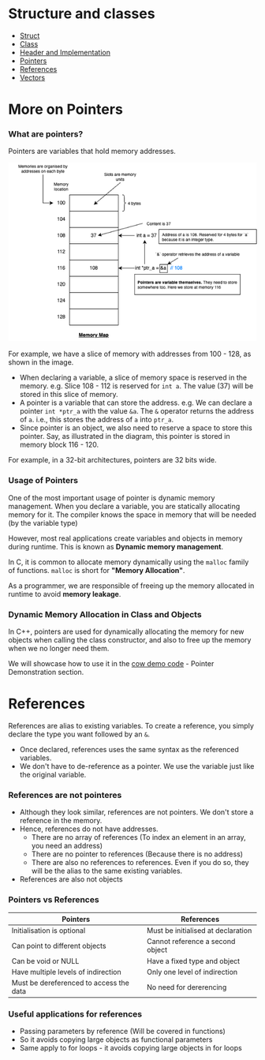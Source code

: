 # Structure and classes
-   [Struct](./structure.cpp)
-   [Class](./class.cpp)
- [Header and Implementation](./cow_demo/)
- [Pointers](./pointers.cpp)
- [References](./references.cpp)
- [Vectors](./vectors.cpp)

# More on Pointers
### What are pointers?
Pointers are variables that hold memory addresses.

![What are pointers](./images/C++-Pointers.png)

For example, we have a slice of memory with addresses from 100 - 128, as shown in the image. 
- When declaring a variable, a slice of memory space is reserved in the memory. e.g. Slice 108 - 112 is reserved for `int a`. The value (37) will be stored in this slice of memory. 
- A pointer is a variable that can store the address. e.g. We can declare a pointer `int *ptr_a` with the value `&a`. The `&` operator returns the address of `a`. i.e., this stores the address of `a` into `ptr_a`. 
- Since pointer is an object, we also need to reserve a space to store this pointer. Say, as illustrated in the diagram, this pointer is stored in memory block 116 - 120. 

For example, in a 32-bit architectures, pointers are 32 bits wide.  

### Usage of Pointers
One of the most important usage of pointer is dynamic memory management. 
When you declare a variable, you are statically allocating memory for it. The compiler knows the space in memory that will be needed (by the variable type)

However, most real applications create variables and objects in memory during runtime. This is known as **Dynamic memory management**. 

In C, it is common to allocate memory dynamically using the `malloc` family of functions. `malloc` is short for **"Memory Allocation"**. 

As a programmer, we are responsible of freeing up the memory allocated in runtime to avoid **memory leakage**. 


### Dynamic Memory Allocation in Class and Objects
In C++, pointers are used for dynamically allocating the memory for new objects when calling the class constructor, and also to free up the memory when we no longer need them. 

We will showcase how to use it in the [cow demo code](./cow_demo/code_demo.cpp) - Pointer Demonstration section. 

# References
References are alias to existing variables. To create a reference, you simply declare the type you want followed by an `&`. 
- Once declared, references uses the same syntax as the referenced variables.
- We don't have to de-reference as a pointer. We use the variable just like the original variable. 

### References are not pointeres
- Although they look similar, references are not pointers. We don't store a reference in the memory. 
- Hence, references do not have addresses. 
    - There are no array of references (To index an element in an array, you need an address)
    - There are no pointer to references (Because there is no address)
    - There are also no references to references. Even if you do so, they will be the alias to the same existing variables. 
- References are also not objects

### Pointers vs References
|Pointers|References|
|--------|----------|
|Initialisation is optional|Must be initialised at declaration|
|Can point to different objects|Cannot reference a second object|
|Can be void or NULL|Have a fixed type and object|
|Have multiple levels of indirection|Only one level of indirection|
|Must be dereferenced to access the data|No need for dererencing|

### Useful applications for references
- Passing parameters by reference (Will be covered in functions)
- So it avoids copying large objects as functional parameters
- Same apply to for loops - it avoids copying large objects in for loops
